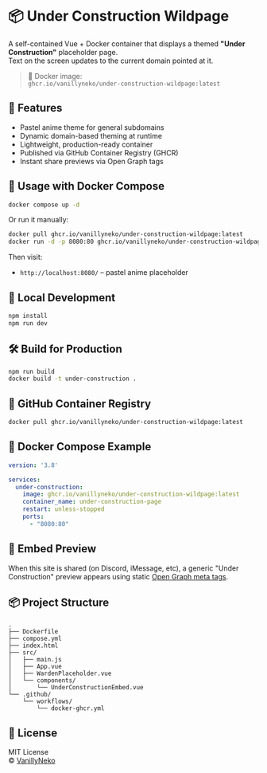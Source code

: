 # 📦 Under Construction Wildpage

A self-contained Vue + Docker container that displays a themed **"Under Construction"** placeholder page.  
Text on the screen updates to the current domain pointed at it.

> 🐳 Docker image:  
> `ghcr.io/vanillyneko/under-construction-wildpage:latest`

## 🚀 Features

- Pastel anime theme for general subdomains
- Dynamic domain-based theming at runtime
- Lightweight, production-ready container
- Published via GitHub Container Registry (GHCR)
- Instant share previews via Open Graph tags

## 🧰 Usage with Docker Compose

```bash
docker compose up -d
```

Or run it manually:

```bash
docker pull ghcr.io/vanillyneko/under-construction-wildpage:latest
docker run -d -p 8080:80 ghcr.io/vanillyneko/under-construction-wildpage:latest
```

Then visit:

- `http://localhost:8080/` – pastel anime placeholder

## 🧪 Local Development

```bash
npm install
npm run dev
```

## 🛠 Build for Production

```bash
npm run build
docker build -t under-construction .
```

## 🐙 GitHub Container Registry

```bash
docker pull ghcr.io/vanillyneko/under-construction-wildpage:latest
```

## 📄 Docker Compose Example

```yaml
version: '3.8'

services:
  under-construction:
    image: ghcr.io/vanillyneko/under-construction-wildpage:latest
    container_name: under-construction-page
    restart: unless-stopped
    ports:
      - "8080:80"
```

## 📸 Embed Preview

When this site is shared (on Discord, iMessage, etc), a generic "Under Construction" preview appears using static [Open Graph meta tags](https://ogp.me/).

## 📦 Project Structure

```
.
├── Dockerfile
├── compose.yml
├── index.html
├── src/
│   ├── main.js
│   ├── App.vue
│   ├── WardenPlaceholder.vue
│   └── components/
│       └── UnderConstructionEmbed.vue
└── .github/
    └── workflows/
        └── docker-ghcr.yml
```

## 🧾 License

MIT License  
© [VanillyNeko](https://github.com/VanillyNeko)